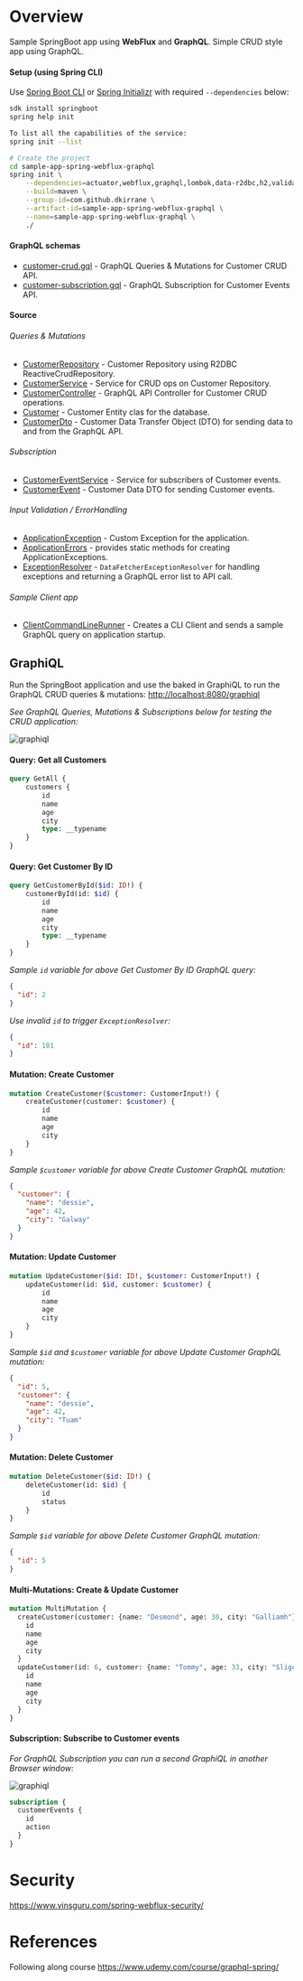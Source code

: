 # Overview

Sample SpringBoot app using **WebFlux** and **GraphQL**.
Simple CRUD style app using GraphQL.

#### Setup (using Spring CLI)

Use [Spring Boot CLI](https://docs.spring.io/spring-boot/cli/index.html)
or [Spring Initializr](https://start.spring.io/) with required `--dependencies` below:

```bash
sdk install springboot
spring help init

To list all the capabilities of the service:
spring init --list

# Create the project
cd sample-app-spring-webflux-graphql
spring init \
    --dependencies=actuator,webflux,graphql,lombok,data-r2dbc,h2,validation,devtools \
    --build=maven \
    --group-id=com.github.dkirrane \
    --artifact-id=sample-app-spring-webflux-graphql \
    --name=sample-app-spring-webflux-graphql \
    ./
```

#### GraphQL schemas

- [customer-crud.gql](src/main/resources/graphql/customer-crud.gql) - GraphQL Queries & Mutations for Customer CRUD API.
- [customer-subscription.gql](src/main/resources/graphql/customer-subscription.gql) - GraphQL Subscription for Customer Events API.

#### Source

###### Queries & Mutations

- [CustomerRepository](src/main/java/com/github/dkirrane/sample/repository/CustomerRepository.java) - Customer
  Repository using R2DBC ReactiveCrudRepository.
- [CustomerService](src/main/java/com/github/dkirrane/sample/service/CustomerService.java) - Service for CRUD ops on
  Customer Repository.
- [CustomerController](src/main/java/com/github/dkirrane/sample/controller/CustomerController.java) - GraphQL API
  Controller for Customer CRUD operations.
- [Customer](src/main/java/com/github/dkirrane/sample/entity/Customer.java) - Customer Entity clas for the database.
- [CustomerDto](src/main/java/com/github/dkirrane/sample/dto/CustomerDto.java) - Customer Data Transfer Object (DTO) for
  sending data to and from the GraphQL API.

###### Subscription

- [CustomerEventService](src/main/java/com/github/dkirrane/sample/service/CustomerEventService.java) - Service for
  subscribers of Customer events.
- [CustomerEvent](src/main/java/com/github/dkirrane/sample/dto/CustomerEvent.java) - Customer Data DTO for sending
  Customer events.

###### Input Validation / ErrorHandling

- [ApplicationException](src/main/java/com/github/dkirrane/sample/exceptions/ApplicationException.java) - Custom Exception for the application.
- [ApplicationErrors](src/main/java/com/github/dkirrane/sample/exceptions/ApplicationErrors.java) - provides static methods for creating ApplicationExceptions.
- [ExceptionResolver](src/main/java/com/github/dkirrane/sample/controller/ExceptionResolver.java) - `DataFetcherExceptionResolver` for handling exceptions and returning a GraphQL error list to API call.


###### Sample Client app
- [ClientCommandLineRunner](src/main/java/com/github/dkirrane/sample/client/ClientCommandLineRunner.java) - Creates a CLI Client and sends a sample GraphQL query on application startup.

## GraphiQL

Run the SpringBoot application and use the baked in GraphiQL to run the GraphQL CRUD queries & mutations:
[http://localhost:8080/graphiql](http://localhost:8080/graphiql)

_See GraphQL Queries, Mutations & Subscriptions below for testing the CRUD application:_

![graphiql](images/graphiql_crud.png)

#### Query: Get all Customers

```graphql
query GetAll {
    customers {
        id
        name
        age
        city
        type: __typename
    }
}
```

#### Query: Get Customer By ID

```graphql
query GetCustomerById($id: ID!) {
    customerById(id: $id) {
        id
        name
        age
        city
        type: __typename
    }
}
```

_Sample `id` variable for above Get Customer By ID GraphQL query:_

```json
{
  "id": 2
}
```

_Use invalid `id` to trigger `ExceptionResolver`:_

```json
{
  "id": 101
}
```

#### Mutation: Create Customer

```graphql
mutation CreateCustomer($customer: CustomerInput!) {
    createCustomer(customer: $customer) {
        id
        name
        age
        city
    }
}
```

_Sample `$customer` variable for above Create Customer GraphQL mutation:_

```json
{
  "customer": {
    "name": "dessie",
    "age": 42,
    "city": "Galway"
  }
}
```

#### Mutation: Update Customer

```graphql
mutation UpdateCustomer($id: ID!, $customer: CustomerInput!) {
    updateCustomer(id: $id, customer: $customer) {
        id
        name
        age
        city
    }
}
```

_Sample `$id` and `$customer` variable for above Update Customer GraphQL mutation:_

```json
{
  "id": 5,
  "customer": {
    "name": "dessie",
    "age": 42,
    "city": "Tuam"
  }
}
```

#### Mutation: Delete Customer

```graphql
mutation DeleteCustomer($id: ID!) {
    deleteCustomer(id: $id) {
        id
        status
    }
}
```

_Sample `$id` variable for above Delete Customer GraphQL mutation:_

```json
{
  "id": 5
}
```


#### Multi-Mutations: Create & Update Customer

```graphql
mutation MultiMutation {
  createCustomer(customer: {name: "Desmond", age: 30, city: "Galliamh"}) {
    id
    name
    age
    city
  }
  updateCustomer(id: 6, customer: {name: "Tommy", age: 33, city: "Sligo"}) {
    id
    name
    age
    city
  }
}
```

#### Subscription: Subscribe to Customer events

_For GraphQL Subscription you can run a second GraphiQL in another Browser window:_

![graphiql](images/graphiql_subscribe.png)

```graphql
subscription {
  customerEvents {
    id
    action
  }
}
```

# Security
https://www.vinsguru.com/spring-webflux-security/

# References
Following along course https://www.udemy.com/course/graphql-spring/
